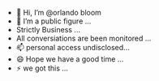- 👋 Hi, I’m @orlando bloom
- 👀 I’m a public figure ...
- Strictly Business ...
- All conversiations are been monitored ...
- 📫 personal access undisclosed...
- 😄 Hope we have a good time ...
- ⚡ we got this ...

<!---
this is a sponsored profile, accessmanagement/accessmanagement is a ✨ special ✨ repository because its `README.md` (this file) appears on your GitHub profile.
You can click the Preview link to take a look at your changes.
--->
